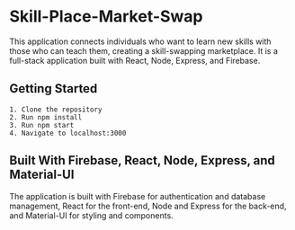 # Skill-Place-Market-Swap

This application connects individuals who want to learn new skills with those who can teach them, creating a skill-swapping marketplace. It is a full-stack application built with React, Node, Express, and Firebase. 

## Getting Started
    
    1. Clone the repository
    2. Run npm install
    3. Run npm start
    4. Navigate to localhost:3000

## Built With Firebase, React, Node, Express, and Material-UI

The application is built with Firebase for authentication and database management, React for the front-end, Node and Express for the back-end, and Material-UI for styling and components. 




